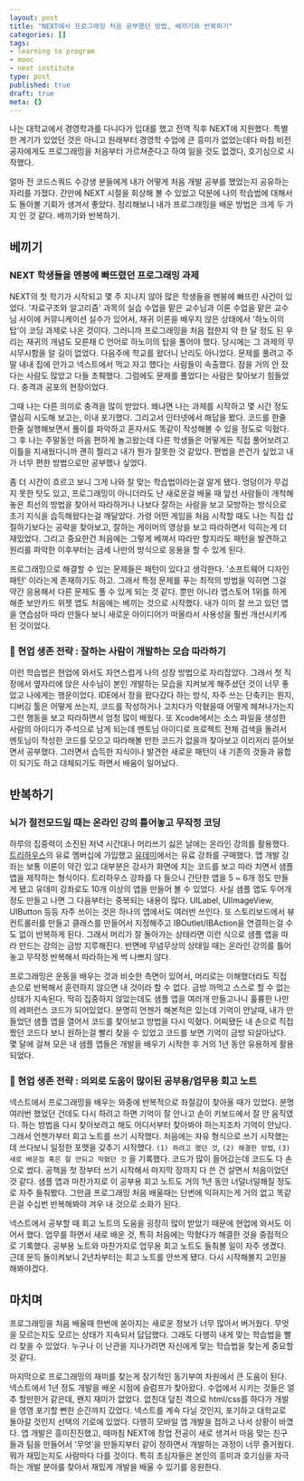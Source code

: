 ```yaml
---
layout: post
title: "NEXT에서 프로그래밍 처음 공부했던 방법, 베끼기와 반복하기"
categories: []
tags:
- learning to program
- mooc
- next institute
type: post
published: true
draft: true
meta: {}
---
```


나는 대학교에서 경영학과를 다니다가 입대를 했고 전역 직후 NEXT에 지원했다. 특별한 계기가 있었던 것은 아니고 원래부터 경영학 수업에 큰 흥미가 없었는데다 마침 비전공자에게도 프로그래밍을 처음부터 가르쳐준다고 하여 잃을 것도 없겠다, 호기심으로 시작했다.

얼마 전 코드스쿼드 수강생 분들에게 내가 어떻게 처음 개발 공부를 했었는지 공유하는 자리를 가졌다. 간만에 NEXT 시절을 회상해 볼 수 있었고 덕분에 나의 학습법에 대해서도 돌아볼 기회가 생겨서 좋았다. 정리해보니 내가 프로그래밍을 배운 방법은 크게 두 가지 인 것 같다. 베끼기와 반복하기.

## 베끼기

### NEXT 학생들을 멘붕에 빠뜨렸던 프로그래밍 과제

NEXT의 첫 학기가 시작되고 몇 주 지나지 않아 많은 학생들을 멘붕에 빠뜨린 사건이 있었다. '자료구조와 알고리즘' 과목의 실습 수업을 맡은 교수님과 이론 수업을 맡은 교수님 사이에 커뮤니케이션 실수가 있어서, 재귀 이론을 배우지 않은 상태에서 '하노이의 탑'이 코딩 과제로 나온 것이다. 그러니까 프로그래밍을 처음 접한지 약 한 달 정도 된 우리는 재귀의 개념도 모른채 C 언어로 하노이의 탑을 풀어야 했다. 당시에는 그 과제의 무시무시함을 알 길이 없었다. 다음주에 학교를 왔더니 난리도 아니었다. 문제를 풀려고 주말 내내 집에 안가고 넥스트에서 먹고 자고 했다는 사람들이 속출했다. 잠을 거의 안 잤다는 사람도 많았고 다들 초췌했다. 그럼에도 문제를 풀었다는 사람은 찾아보기 힘들었다. 충격과 공포의 현장이었다.

그때 나는 다른 의미로 충격을 많이 받았다. 왜냐면 나는 과제를 시작하고 몇 시간 정도 열심히 시도해 보고는, 이내 포기했다. 그리고서 인터넷에서 해답을 봤다. 코드를 한줄 한줄 실행해보면서 풀이를 파악하고 혼자서도 똑같이 작성해볼 수 있을 정도로 익혔다. 그 후 나는 주말동안 마음 편하게 놀고왔는데 다른 학생들은 어떻게든 직접 풀어보려고 이틀을 지새웠다니까 괜히 찔리고 내가 뭔가 잘못한 것 같았다. 편법을 쓴건가 싶었고 내가 너무 편한 방법으로만 공부했나 싶었다.

좀 더 시간이 흐르고 보니 그게 나와 잘 맞는 학습법이라는걸 알게 됐다. 엉덩이가 무겁지 못한 탓도 있고, 프로그래밍이 아니더라도 난 새로운걸 배울 때 앞선 사람들이 개척해놓은 최선의 방법을 찾아서 따라하거나 나보다 잘하는 사람을 보고 모방하는 방식으로 초기 지식을 습득해왔다는걸 깨달았다. 가령 어떤 게임을 처음 시작할 때도 나는 직접 삽질하기보다는 공략을 찾아보고, 잘하는 게이머의 영상을 보고 따라하면서 익히는게 더 재밌었다. 그리고 중요한건 처음에는 그렇게 베껴서 따라만 할지라도 패턴을 발견하고 원리를 파악한 이후부터는 금세 나만의 방식으로 응용을 할 수 있게 된다.

프로그래밍으로 해결할 수 있는 문제들은 패턴이 있다고 생각한다. '소프트웨어 디자인 패턴' 이라는게 존재하기도 하고. 그래서 특정 문제를 푸는 최적의 방법을 익히면 그걸 약간 응용해서 다른 문제도 풀 수 있게 되는 것 같다. 뿐만 아니라 앱스토어 1위를 하게 해준 보안카드 위젯 앱도 처음에는 베끼는 것으로 시작했다. 내가 이미 잘 쓰고 있던 앱을 연습삼아 따라 만들다 보니 새로운 아이디어가 떠올라서 사용성을 훨씬 개선시키게 된 것이었다.

### 🥑 현업 생존 전략 : 잘하는 사람이 개발하는 모습 따라하기

이런 학습법은 현업에 와서도 자연스럽게 나의 성장 방법으로 자리잡았다. 그래서 첫 직장에서 옆자리에 앉은 사수님이 본인 개발하는 모습을 지켜보게 해주셨던 것이 너무 좋았고 나에게는 행운이었다. IDE에서 창을 왔다갔다 하는 방식, 자주 쓰는 단축키는 뭔지, 디버깅 툴은 어떻게 쓰는지, 코드를 작성하거나 고치다가 막혔을때 어떻게 헤쳐나가는지 그런 행동을 보고 따라하면서 엄청 많이 배웠다. 또 Xcode에서는 소스 파일을 생성한 사람의 아이디가 주석으로 남게 되는데 멘토님 아이디로 프로젝트 전체 검색을 돌려서 멘토님이 작성한 코드를 모으고 따라해볼 만한 코드가 없을까 찾아보고 이리저리 뜯어보면서 공부했다. 그러면서 습득한 지식이나 발견한 새로운 패턴이 내 기존의 것들과 융합이 되기도 하고 대체되기도 하면서 배움이 일어났다.

## 반복하기

### 뇌가 절전모드일 때는 온라인 강의 틀어놓고 무작정 코딩

하루의 집중력이 소진된 저녁 시간대나 머리쓰기 싫은 날에는 온라인 강의를 활용했다. [트리하우스](https://teamtreehouse.com/soojinro)의 유료 멤버십에 가입했고 [유데미](https://www.udemy.com)에서는 유료 강좌를 구매했다. 앱 개발 강좌는 보통 이론이 약간 있고 대부분은 강사가 화면에 치는 코드를 보고 따라 치면서 샘플 앱을 제작하는 형식이다. 트리하우스 강좌를 다 들으니 간단한 앱을 5 ~ 6개 정도 만들게 됐고 유데미 강좌로도 10개 이상의 앱을 만들어 볼 수 있었다. 사실 샘플 앱도 두어개 정도 만들고 나면 그 다음부터는 중복되는 내용이 많다. UILabel, UIImageView, UIButton 등등 자주 쓰이는 것은 하나의 앱에서도 여러번 쓰인다. 또 스토리보드에서 뷰컨트롤러를 만들고 클래스를 만들어서 지정해주고 IBOutlet/IBAction을 연결하는걸 수도 없이 반복하게 된다. 그래서 머리가 잘 돌아가는 상태라면 이런 식으로 샘플 앱을 따라 만드는 강의는 금방 지루해진다. 반면에 무념무상의 상태일 때는 온라인 강의를 틀어놓고 무작정 반복해서 따라하는게 썩 나쁘지 않다.

프로그래밍은 운동을 배우는 것과 비슷한 측면이 있어서, 머리로는 이해했더라도 직접 손으로 반복해서 훈련하지 않으면 내 것이라 할 수 없다. 금방 까먹고 스스로 할 수 없는 상태가 지속된다. 딱히 집중하지 않았는데도 샘플 앱을 여러개 만들고나니 훌륭한 나만의 레퍼런스 코드가 되어있었다. 분명히 언젠가 해본적은 있는데 기억이 안날때, 내가 만들었던 샘플 앱을 열어서 코드를 찾아보고 방법을 다시 익혔다. 어찌됐든 내 손으로 직접 짰던 코드다 보니 원하는걸 빨리 찾을 수 있었고 코드를 보면 기억이 금방 되살아났다. 몇 달에 걸쳐 모은 내 샘플 앱들은 개발을 배우기 시작한 후 거의 1년 동안 유용하게 활용되었다.

### 🥑 현업 생존 전략 : 의외로 도움이 많이된 공부용/업무용 회고 노트

넥스트에서 프로그래밍을 배우는 와중에 반복적으로 좌절감이 찾아올 때가 있었다. 분명 여러번 했었던 건데도 다시 하려고 하면 기억이 잘 안나고 손이 키보드에서 잘 안 움직였다. 하는 방법을 다시 찾아보려고 해도 어디서부터 찾아봐야 하는지조차 기억이 안났다. 그래서 언젠가부터 회고 노트를 쓰기 시작했다. 처음에는 자유 형식으로 쓰기 시작했는데 쓰다보니 일정한 포맷을 갖추기 시작했다. `(1) 하려고 했던 것`, `(2) 해결한 방법`, `(3) 새로 배운점 혹은 잘 안되고 막혔던 것` 을 기록했다. 코드가 많이 들어갔는데 코드도 다 손으로 썼다. 공책을 첫 장부터 쓰기 시작해서 마지막 장까지 다 쓴 건 살면서 처음이었던 것 같다. 샘플 앱과 마찬가지로 이 공부용 회고 노트도 거의 1년 동안 너덜너덜해질 정도로 자주 들춰봤다. 그만큼 프로그래밍 처음 배울때는 단번에 익혀지는게 거의 없고 똑같은걸 수십번 반복해봐야 겨우 내 것으로 소화가 된다.

넥스트에서 공부할 때 회고 노트의 도움을 굉장히 많이 받았기 때문에 현업에 와서도 이어서 했다. 업무를 하면서 새로 배운 것, 특히 처음에는 막혔다가 해결한 것을 중점적으로 기록했다. 공부용 노트와 마찬가지로 업무용 회고 노트도 들춰볼 일이 자주 생겼다. 근데 문득 돌이켜보니 2년차부터는 회고 노트를 안쓰게 됐다. 다시 시작해볼지 고민을 해봐야겠다.

## ‏‏‎마치며

프로그래밍을 처음 배울때 한번에 쏟아지는 새로운 정보가 너무 많아서 버거웠다. 무엇을 모르는지도 모르는 상태가 지속되서 답답했다. 그래도 다행히 내게 맞는 학습법을 빨리 찾을 수 있었다. 누구나 이 난관을 지나가려면 자신에게 맞는 학습법을 찾는게 중요할 것 같다. 

마지막으로 프로그래밍의 재미를 찾는게 장기적인 동기부여 차원에서 큰 도움이 된다. 넥스트에서 1년 정도 개발을 배운 시점에 슬럼프가 찾아왔다. 수업에서 시키는 것들은 얼추 할만한거 같은데, 왠지 재미가 없었다. 없친대 덮친 격으로 html/css를 하다가 개발을 영영 포기할 뻔한 순간까지 갔었다. 넥스트를 계속 다닐 것인지, 포기하고 대학교로 돌아갈 것인지 선택의 기로에 있었다. 다행히 모바일 앱 개발을 접하고 나서 상황이 바꼈다. 앱 개발은 흥미진진했고, 때마침 NEXT에 창업 전공이 새로 생겨서 마음 맞는 친구들과 팀을 만들어서 '무엇'을 만들지부터 같이 정하면서 개발하는 과정이 너무 즐거웠다. 뭐가 재밌는지도 사람마다 다를 것이다. 특히 초심자들은 본인의 흥미과 호기심을 자극하는 개발 분야를 찾아서 재밌게 개발을 배울 수 있기를 응원한다.



